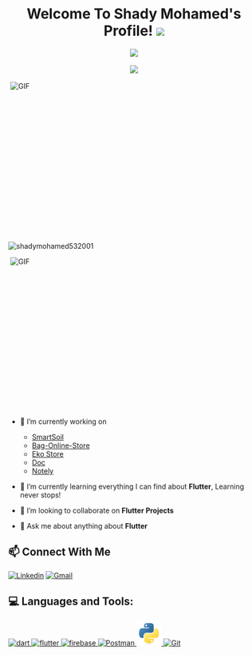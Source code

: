 <h1 align="center">Welcome To Shady Mohamed's Profile!
  <img src="https://media.giphy.com/media/hvRJCLFzcasrR4ia7z/giphy.gif" width="28">
</h1>



<!-- <h3 align="center">A Mobile Application Developer With A Passion For Cross-Platform Development Using Flutter</h3>
 -->
 
<p align="center">
  <a href="https://github.com/DenverCoder1/readme-typing-svg"><img src="https://readme-typing-svg.herokuapp.com/?lines=Mobile%20Application%20Developer%20With%20A%20Passion%20For;building%20and%20shipping%20apps%20robust%20toAndroid/iOS&font=Fira%20Code&center=true&width=1000&height=45&color=blue&vCenter=true&size=22"></a>
</p>

<p align="center">
  <a href="https://github.com/DenverCoder1/readme-typing-svg"><img src="https://readme-typing-svg.herokuapp.com/?lines=Cross-Platform%20Development%20Using%20Flutter;writing%20readable,%20and%20clear%20code%20using%20Dart&font=Fira%20Code&center=true&width=1000&height=45&color=blue&vCenter=true&size=22"></a>
</p>

 <img align="right" alt="GIF" src="https://i.gifer.com/5eKX.gif" width="500" height="320" />
 
<p align="left"> <img src="https://komarev.com/ghpvc/?username=shadymohamed532001&label=Profile%20views&color=0e75b6&style=flat" alt="shadymohamed532001" /> </p>
 <img align="right" alt="GIF" src="https://cdn.dribbble.com/users/1292677/screenshots/6139167/media/fcf7fd0c619bb87706533079240915f3.gif" width="500" height="320" />


* 🔭 I’m currently working on
  - [SmartSoil](https://github.com/shadymohamed532001/SmartSoil)
  - [Bag-Online-Store](https://github.com/shadymohamed532001/Bag-Online-Store)
  - [Eko Store](https://github.com/shadymohamed532001/eko_store)
  - [Doc](https://github.com/shadymohamed532001/Doc)
  - [Notely](https://github.com/shadymohamed532001/Notely) 
  
* 🌱 I’m currently learning everything I can find about **Flutter**, Learning never stops!

* 👯 I’m looking to collaborate on **Flutter Projects**

* 💬 Ask me about anything about **Flutter**


## 📫 Connect With Me

[![Linkedin](https://img.shields.io/badge/LinkedIn-0077B5?style=for-the-badge&logo=linkedin&logoColor=white
)](https://www.linkedin.com/in/shady-182311230/)
[![Gmail](https://img.shields.io/badge/Gmail-D14836?style=for-the-badge&logo=gmail&logoColor=white&link=mailto:shadysteha571@gmail.com)](mailto:shadysteha571@gmail.com)

## 💻 Languages and Tools:

<p align="left"> 
  <a href="https://dart.dev" target="_blank" rel="noreferrer"> 
    <img src="https://www.vectorlogo.zone/logos/dartlang/dartlang-icon.svg" alt="dart" width="50" height="50"/> 
  </a> 
  <a href="https://flutter.dev" target="_blank" rel="noreferrer"> 
    <img src="https://www.vectorlogo.zone/logos/flutterio/flutterio-icon.svg" alt="flutter" width="50" height="50"/> 
  </a> 
  <a href="https://firebase.google.com/" target="_blank" rel="noreferrer"> 
    <img src="https://www.vectorlogo.zone/logos/firebase/firebase-icon.svg" alt="firebase" width="50" height="50"/> 
  </a> 
  <a href="https://www.postman.com/" target="_blank" rel="noreferrer"> 
    <img src="https://www.vectorlogo.zone/logos/getpostman/getpostman-icon.svg" alt="Postman" width="50" height="50">
  </a> 
  <a href="https://www.python.org" target="_blank" rel="noreferrer"> 
    <img src="https://raw.githubusercontent.com/devicons/devicon/master/icons/python/python-original.svg" alt="python" width="50" height="50"/> 
  </a> 
 
  <a href="https://git-scm.com/" target="_blank" rel="noreferrer">
    <img src="https://www.vectorlogo.zone/logos/git-scm/git-scm-icon.svg" alt="Git" width="50" height="50">
  </a> 
</p>


